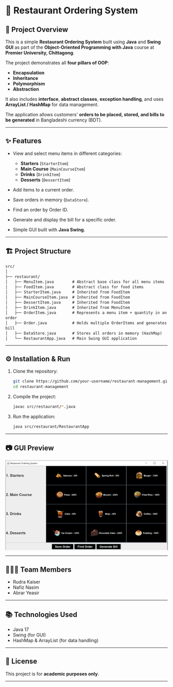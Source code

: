 # 🍴 Restaurant Ordering System

## 📌 Project Overview

This is a simple **Restaurant Ordering System** built using **Java** and **Swing GUI** as part of the **Object-Oriented Programming with Java** course at **Premier University, Chittagong**.

The project demonstrates all **four pillars of OOP**:

* **Encapsulation**
* **Inheritance**
* **Polymorphism**
* **Abstraction**

It also includes **interface**, **abstract classes**, **exception handling**, and uses **ArrayList / HashMap** for data management.

The application allows customers' **orders to be placed, stored, and bills to be generated** in Bangladeshi currency (BDT).

---

## ✨ Features

* View and select menu items in different categories:

  * **Starters** (`StarterItem`)
  * **Main Course** (`MainCourseItem`)
  * **Drinks** (`DrinkItem`)
  * **Desserts** (`DessertItem`)
* Add items to a current order.
* Save orders in memory (`DataStore`).
* Find an order by Order ID.
* Generate and display the bill for a specific order.
* Simple GUI built with **Java Swing**.

---

## 🏗️ Project Structure

```
src/
│
├── restaurant/
│   ├── MenuItem.java        # Abstract base class for all menu items
│   ├── FoodItem.java        # Abstract class for food items
│   ├── StarterItem.java     # Inherited from FoodItem
│   ├── MainCourseItem.java  # Inherited from FoodItem
│   ├── DessertItem.java     # Inherited from FoodItem
│   ├── DrinkItem.java       # Inherited from MenuItem
│   ├── OrderItem.java       # Represents a menu item + quantity in an order
│   ├── Order.java           # Holds multiple OrderItems and generates bill
│   ├── DataStore.java       # Stores all orders in memory (HashMap)
│   └── RestaurantApp.java   # Main Swing GUI application
```

---

## ⚙️ Installation & Run

1. Clone the repository:

   ```bash
   git clone https://github.com/your-username/restaurant-management.git
   cd restaurant-management
   ```

2. Compile the project:

   ```bash
   javac src/restaurant/*.java
   ```

3. Run the application:

   ```bash
   java src/restaurant/RestaurantApp
   ```

---

## 📷 GUI Preview

![](assets/appInterface.png)

---

## 🧑‍🤝‍🧑 Team Members

*  Rudra Kaiser
*  Nafiz Nasim
*  Abrar Yeasir

---

## 📚 Technologies Used

* Java 17
* Swing (for GUI)
* HashMap & ArrayList (for data handling)

---

## 📝 License

This project is for **academic purposes only**.

---